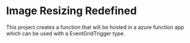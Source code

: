 
# Image Resizing Redefined

This project creates a function that will be hosted in a azure function app which can be used with a EventGridTrigger type.
